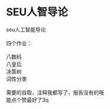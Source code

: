 # SEU人智导论
seu人工智能导论
<br>
<br>四个作业：
<br>
<br>八数码
<br>八皇后
<br>决策树
<br>词性分类
<br>
<br>需要的自取，注释我都写了，报告没有的哦
<br>能点个赞最好了3q
